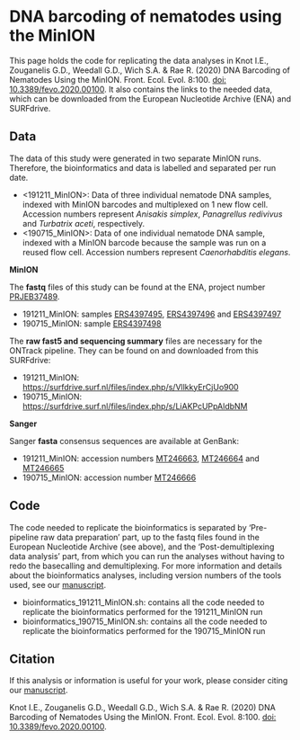 # DNA barcoding of nematodes using the MinION

This page holds the code for replicating the data analyses in Knot I.E., Zouganelis G.D., Weedall G.D., Wich S.A. & Rae R. (2020) DNA Barcoding of Nematodes Using the MinION. Front. Ecol. Evol. 8:100. [doi: 10.3389/fevo.2020.00100](https://www.frontiersin.org/articles/10.3389/fevo.2020.00100/full). It also contains the links to the needed data, which can be downloaded from the European Nucleotide Archive (ENA) and SURFdrive.

## Data
The data of this study were generated in two separate MinION runs. Therefore, the bioinformatics and data is labelled and separated per run date.
* \<191211_MinION\>: Data of three individual nematode DNA samples, indexed with MinION barcodes and multiplexed on 1 new flow cell. Accession numbers represent _Anisakis simplex_, _Panagrellus redivivus_ and _Turbatrix aceti_, respectively.
* \<190715_MinION\>: Data of one individual nematode DNA sample, indexed with a MinION barcode because the sample was run on a reused flow cell. Accession numbers represent _Caenorhabditis elegans_.

**MinION**

The **fastq** files of this study can be found at the ENA, project number [PRJEB37489](https://www.ebi.ac.uk/ena/browser/view/PRJEB37489). 
* 191211_MinION: samples [ERS4397495](https://www.ebi.ac.uk/ena/browser/view/ERS4397495), [ERS4397496](https://www.ebi.ac.uk/ena/browser/view/ERS4397496) and [ERS4397497](https://www.ebi.ac.uk/ena/browser/view/ERS4397497)
* 190715_MinION: sample [ERS4397498](https://www.ebi.ac.uk/ena/browser/view/ERS4397498)

The **raw fast5 and sequencing summary** files are necessary for the ONTrack pipeline. They can be found on and downloaded from this SURFdrive:
* 191211_MinION: https://surfdrive.surf.nl/files/index.php/s/VllkkyErCjUo900
* 190715_MinION: https://surfdrive.surf.nl/files/index.php/s/LiAKPcUPpAldbNM

**Sanger**

Sanger **fasta** consensus sequences are available at GenBank:
* 191211_MinION: accession numbers [MT246663](https://www.ncbi.nlm.nih.gov/nuccore/MT246663), [MT246664](https://www.ncbi.nlm.nih.gov/nuccore/MT246664) and [MT246665](https://www.ncbi.nlm.nih.gov/nuccore/MT246665)
* 190715_MinION: accession number [MT246666](https://www.ncbi.nlm.nih.gov/nuccore/MT246666)

## Code
The code needed to replicate the bioinformatics is separated by ‘Pre-pipeline raw data preparation’ part, up to the fastq files found in the European Nucleotide Archive (see above), and the ‘Post-demultiplexing data analysis’ part, from which you can run the analyses without having to redo the basecalling and demultiplexing. For more information and details about the bioinformatics analyses, including version numbers of the tools used, see our [manuscript]().
* bioinformatics_191211_MinION.sh: contains all the code needed to replicate the bioinformatics performed for the 191211_MinION run
* bioinformatics_190715_MinION.sh: contains all the code needed to replicate the bioinformatics performed for the 190715_MinION run


## Citation
If this analysis or information is useful for your work, please consider citing our [manuscript](https://www.frontiersin.org/articles/10.3389/fevo.2020.00100/full).

Knot I.E., Zouganelis G.D., Weedall G.D., Wich S.A. & Rae R. (2020) DNA Barcoding of Nematodes Using the MinION. Front. Ecol. Evol. 8:100. [doi: 10.3389/fevo.2020.00100](https://www.frontiersin.org/articles/10.3389/fevo.2020.00100/full).
